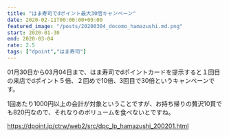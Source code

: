 ```yaml
---
title: "はま寿司でdポイント最大30倍キャンペーン"
date: 2020-02-11T00:00:00+09:00
featured_image: "/posts/20200304_docomo_hamazushi.md.png"
start: 2020-01-30
end: 2020-03-04
rate: 2.5
tags: ["dpoint","はま寿司"]
---
```


01月30日から03月04日まで、はま寿司でdポイントカードを提示すると１回目の来店でdポイント５倍、２回めで10倍、3回目で30倍というキャンペーンです。

1回あたり1000円以上の会計が対象ということですが、お持ち帰りの贅沢10貫でも820円なので、それなりのボリュームを食べないとですね。

https://dpoint.jp/ctrw/web2/src/dpc_lp_hamazushi_200201.html
